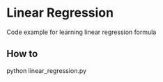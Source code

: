 # Linear Regression

Code example for learning linear regression formula

## How to

python linear_regression.py